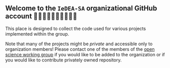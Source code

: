 ## Welcome to the `IeDEA-SA` organizational GitHub account 👋🏻👋🏼👋🏽👋🏾👋🏿

This place is designed to collect the code used for various projects implemented within the group.  

Note that many of the projects might be *private* and accessible only to organization members! 
Please contact one of the members of the [open science working group](https://github.com/orgs/IeDEA-SA/teams/wg_open-science/members) if you would like to be added to the organization or if you would like to contribute privately owned repository.  
